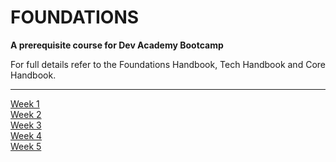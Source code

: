 # FOUNDATIONS

__A prerequisite course for Dev Academy Bootcamp__

For full details refer to the Foundations Handbook, Tech Handbook and Core Handbook.


------------


[Week 1](/week-1)  
[Week 2](/week-2)  
[Week 3](/week-3)  
[Week 4](/week-4)  
[Week 5](/week-5)  




